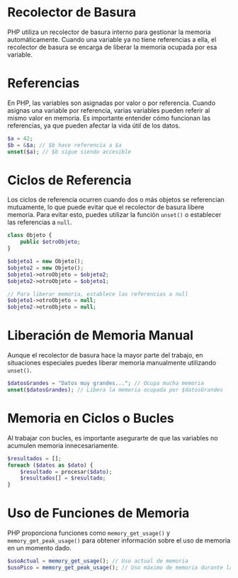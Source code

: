 # Recolector de Basura
   PHP utiliza un recolector de basura interno para gestionar la memoria automáticamente. Cuando una variable ya no tiene referencias a ella, el recolector de basura se encarga de liberar la memoria ocupada por esa variable.

# Referencias
   En PHP, las variables son asignadas por valor o por referencia. Cuando asignas una variable por referencia, varias variables pueden referir al mismo valor en memoria. Es importante entender cómo funcionan las referencias, ya que pueden afectar la vida útil de los datos.

   ```php
   $a = 42;
   $b = &$a; // $b hace referencia a $a
   unset($a); // $b sigue siendo accesible
   ```

# Ciclos de Referencia
   Los ciclos de referencia ocurren cuando dos o más objetos se referencian mutuamente, lo que puede evitar que el recolector de basura libere memoria. Para evitar esto, puedes utilizar la función `unset()` o establecer las referencias a `null`.

   ```php
   class Objeto {
       public $otroObjeto;
   }

   $objeto1 = new Objeto();
   $objeto2 = new Objeto();
   $objeto1->otroObjeto = $objeto2;
   $objeto2->otroObjeto = $objeto1;

   // Para liberar memoria, establece las referencias a null
   $objeto1->otroObjeto = null;
   $objeto2->otroObjeto = null;
   ```

# Liberación de Memoria Manual
   Aunque el recolector de basura hace la mayor parte del trabajo, en situaciones especiales puedes liberar memoria manualmente utilizando `unset()`.

   ```php
   $datosGrandes = "Datos muy grandes..."; // Ocupa mucha memoria
   unset($datosGrandes); // Libera la memoria ocupada por $datosGrandes
   ```

# Memoria en Ciclos o Bucles
   Al trabajar con bucles, es importante asegurarte de que las variables no acumulen memoria innecesariamente.

   ```php
   $resultados = [];
   foreach ($datos as $dato) {
       $resultado = procesar($dato);
       $resultados[] = $resultado;
   }
   ```

# Uso de Funciones de Memoria
   PHP proporciona funciones como `memory_get_usage()` y `memory_get_peak_usage()` para obtener información sobre el uso de memoria en un momento dado.

   ```php
   $usoActual = memory_get_usage(); // Uso actual de memoria
   $usoPico = memory_get_peak_usage(); // Uso máximo de memoria durante la ejecución
   ```

